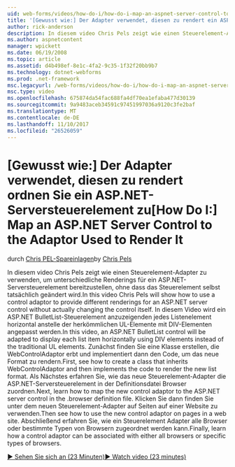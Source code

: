 ```yaml
---
uid: web-forms/videos/how-do-i/how-do-i-map-an-aspnet-server-control-to-the-adaptor-used-to-render-it
title: '[Gewusst wie:] Der Adapter verwendet, diesen zu rendert ein ASP.NET-Serversteuerelement zuordnen | Microsoft Docs'
author: rick-anderson
description: In diesem video Chris Pels zeigt wie einen Steuerelement-Adapter zu verwenden, um verschiedene Renderings für ein ASP.NET-Serversteuerelement bereitzustellen, ohne Sie tatsächlich den c wird...
ms.author: aspnetcontent
manager: wpickett
ms.date: 06/19/2008
ms.topic: article
ms.assetid: d4b498ef-8e1c-4fa2-9c35-1f32f20bb9b7
ms.technology: dotnet-webforms
ms.prod: .net-framework
msc.legacyurl: /web-forms/videos/how-do-i/how-do-i-map-an-aspnet-server-control-to-the-adaptor-used-to-render-it
msc.type: video
ms.openlocfilehash: 675874da54fac688fa4df70ea1efaba477d30139
ms.sourcegitcommit: 9a9483aceb34591c97451997036a9120c3fe2baf
ms.translationtype: MT
ms.contentlocale: de-DE
ms.lasthandoff: 11/10/2017
ms.locfileid: "26526059"
---
```

<a name="how-do-i-map-an-aspnet-server-control-to-the-adaptor-used-to-render-it"></a><span data-ttu-id="92197-103">[Gewusst wie:] Der Adapter verwendet, diesen zu rendert ordnen Sie ein ASP.NET-Serversteuerelement zu</span><span class="sxs-lookup"><span data-stu-id="92197-103">[How Do I:] Map an ASP.NET Server Control to the Adaptor Used to Render It</span></span>
====================
<span data-ttu-id="92197-104">durch [Chris PEL-Spareinlagen](https://twitter.com/chrispels)</span><span class="sxs-lookup"><span data-stu-id="92197-104">by [Chris Pels](https://twitter.com/chrispels)</span></span>

<span data-ttu-id="92197-105">In diesem video Chris Pels zeigt wie einen Steuerelement-Adapter zu verwenden, um unterschiedliche Renderings für ein ASP.NET-Serversteuerelement bereitzustellen, ohne dass das Steuerelement selbst tatsächlich geändert wird.</span><span class="sxs-lookup"><span data-stu-id="92197-105">In this video Chris Pels will show how to use a control adaptor to provide different renderings for an ASP.NET server control without actually changing the control itself.</span></span> <span data-ttu-id="92197-106">In diesem Video wird ein ASP.NET BulletList-Steuerelement anzuzeigenden jedes Listenelement horizontal anstelle der herkömmlichen UL-Elemente mit DIV-Elementen angepasst werden.</span><span class="sxs-lookup"><span data-stu-id="92197-106">In this video, an ASP.NET BulletList control will be adapted to display each list item horizontally using DIV elements instead of the traditional UL elements.</span></span> <span data-ttu-id="92197-107">Zunächst finden Sie eine Klasse erstellen, die WebControlAdaptor erbt und implementiert dann den Code, um das neue Format zu rendern.</span><span class="sxs-lookup"><span data-stu-id="92197-107">First, see how to create a class that inherits WebControlAdaptor and then implements the code to render the new list format.</span></span> <span data-ttu-id="92197-108">Als Nächstes erfahren Sie, wie das neue Steuerelement-Adapter die ASP.NET-Serversteuerelement in der Definitionsdatei Browser zuordnen.</span><span class="sxs-lookup"><span data-stu-id="92197-108">Next, learn how to map the new control adaptor to the ASP.NET server control in the .browser definition file.</span></span> <span data-ttu-id="92197-109">Klicken Sie dann finden Sie unter dem neuen Steuerelement-Adapter auf Seiten auf einer Website zu verwenden.</span><span class="sxs-lookup"><span data-stu-id="92197-109">Then see how to use the new control adaptor on pages in a web site.</span></span> <span data-ttu-id="92197-110">Abschließend erfahren Sie, wie ein Steuerelement Adapter alle Browser oder bestimmte Typen von Browsern zugeordnet werden kann.</span><span class="sxs-lookup"><span data-stu-id="92197-110">Finally, learn how a control adaptor can be associated with either all browsers or specific types of browsers.</span></span>

[<span data-ttu-id="92197-111">&#9654; Sehen Sie sich an (23 Minuten)</span><span class="sxs-lookup"><span data-stu-id="92197-111">&#9654; Watch video (23 minutes)</span></span>](https://channel9.msdn.com/Blogs/ASP-NET-Site-Videos/how-do-i-map-an-aspnet-server-control-to-the-adaptor-used-to-render-it)
